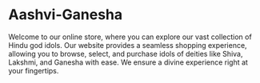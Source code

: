# Aashvi-Ganesha
Welcome to our online store, where you can explore our vast collection of Hindu god idols. Our website provides a seamless shopping experience, allowing you to browse, select, and purchase idols of deities like Shiva, Lakshmi, and Ganesha with ease. We ensure a divine experience right at your fingertips.

